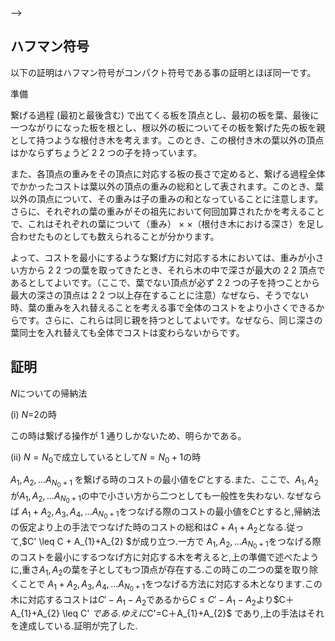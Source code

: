 <!-- 
Ctrl + K の後に V

ABC252
-->
<!-->
<script type="text/javascript" async src="https://cdnjs.cloudflare.com/ajax/libs/mathjax/2.7.7/MathJax.js?config=TeX-MML-AM_CHTML">
</script>
<script type="text/x-mathjax-config">
 MathJax.Hub.Config({
 tex2jax: {
 inlineMath: [['$', '$'] ],
 displayMath: [ ['$$','$$'], ["\\[","\\]"] ]
 }
 });
</script>
-->
## ハフマン符号　

以下の証明はハフマン符号がコンパクト符号である事の証明とほぼ同一です。

準備

繋げる過程 (最初と最後含む) で出てくる板を頂点とし、最初の板を葉、最後に一つながりになった板を根とし、根以外の板についてその板を繋げた先の板を親として持つような根付き木を考えます。このとき、この根付き木の葉以外の頂点はかならずちょうど 
2
2 つの子を持っています。

また、各頂点の重みをその頂点に対応する板の長さで定めると、繋げる過程全体でかかったコストは葉以外の頂点の重みの総和として表されます。このとき、葉以外の頂点について、その重みは子の重みの和となっていることに注意します。さらに、それぞれの葉の重みがその祖先において何回加算されたかを考えることで、これはそれぞれの葉について（重み）
×
×（根付き木における深さ）を足し合わせたものとしても数えられることが分かります。

よって、コストを最小にするような繋げ方に対応する木においては、重みが小さい方から 
2
2 つの葉を取ってきたとき、それら木の中で深さが最大の 
2
2 頂点であるとしてよいです。（ここで、葉でない頂点が必ず 
2
2 つの子を持つことから最大の深さの頂点は 
2
2 つ以上存在することに注意）なぜなら、そうでない時、葉の重みを入れ替えることを考える事で全体のコストをより小さくできるからです。さらに、これらは同じ親を持つとしてよいです。なぜなら、同じ深さの葉同士を入れ替えても全体でコストは変わらないからです。

## 証明
$N$についての帰納法

(i) $N$=2の時

この時は繋げる操作が 1 通りしかないため、明らかである。

(ii) $N=N_{0}$で成立しているとして$N=N_{0}+1$の時

$A_{1},A_{2},...A_{N_{0}+1}$ を繋げる時のコストの最小値を$C'$とする.また、ここで、$A_{1},A_{2}$が$A_{1},A_{2},...A_{N_{0}+1}$の中で小さい方から二つとしても一般性を失わない.
なぜならば
$A_{1}+A_{2},A_{3},A_{4},...A_{N_{0}+1}$をつなげる際のコストの最小値を$C$とすると,帰納法の仮定より上の手法でつなげた時のコストの総和は$C + A_{1}+A_{2}$となる.従って,$C' \leq C +  A_{1}+A_{2} $が成り立つ.一方で $A_{1},A_{2},...A_{N_{0}+1}$をつなげる際のコストを最小にするつなげ方に対応する木を考えると,上の準備で述べたように,重さ$A_{1},A_{2}$の葉を子としてもつ頂点が存在する.この時この二つの葉を取り除くことで
$A_{1}+A_{2},A_{3},A_{4},...A_{N_{0}+1}$をつなげる方法に対応する木となります.この木に対応するコストは$C' - A_{1}-A_{2}$であるから$C \leq C' - A_{1}-A_{2}$より$C＋A_{1}+A_{2} \leq C' $である.ゆえに$C'=C＋A_{1}+A_{2}$ であり,上の手法はそれを達成している.証明が完了した.